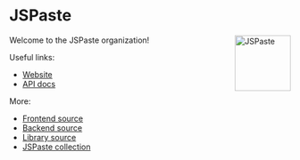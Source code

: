 # JSPaste
<a href="https://jspaste.eu"><img align="right" alt="JSPaste" src="https://jspaste.eu/logo.webp" width="100" /></a>

Welcome to the JSPaste organization!

Useful links:

- [Website](https://jspaste.eu)
- [API docs](https://docs.jspaste.eu)

More:

- [Frontend source](https://github.com/jspaste/frontend)
- [Backend source](https://github.com/jspaste/backend)
- [Library source](https://github.com/jspaste/library)
- [JSPaste collection](https://github.com/jspaste/awesome-jspaste)
